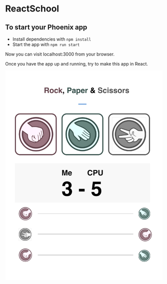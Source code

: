 # ReactSchool

## To start your Phoenix app

* Install dependencies with `npm install`
* Start the app with `npm run start`

Now you can visit localhost:3000 from your browser.

Once you have the app up and running, try to make this app in React.

<img src="mocks/final.png"/>
